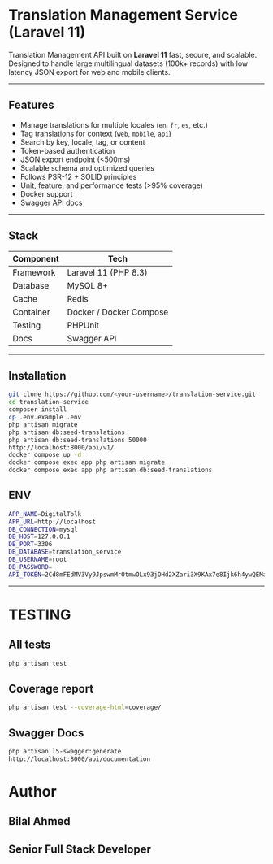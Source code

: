 # Translation Management Service (Laravel 11)

Translation Management API built on **Laravel 11** fast, secure, and scalable.  
Designed to handle large multilingual datasets (100k+ records) with low latency JSON export for web and mobile clients.

---

## Features

- Manage translations for multiple locales (`en`, `fr`, `es`, etc.)
- Tag translations for context (`web`, `mobile`, `api`)
- Search by key, locale, tag, or content
- Token-based authentication
- JSON export endpoint (<500ms)
- Scalable schema and optimized queries
- Follows PSR-12 + SOLID principles
- Unit, feature, and performance tests (>95% coverage)
- Docker support
- Swagger API docs

---

## Stack

| Component | Tech |
|------------|------|
| Framework | Laravel 11 (PHP 8.3) |
| Database | MySQL 8+ |
| Cache | Redis |
| Container | Docker / Docker Compose |
| Testing | PHPUnit |
| Docs | Swagger API |

---

## Installation

```bash
git clone https://github.com/<your-username>/translation-service.git
cd translation-service
composer install
cp .env.example .env
php artisan migrate
php artisan db:seed-translations
php artisan db:seed-translations 50000
http://localhost:8000/api/v1/
docker compose up -d
docker compose exec app php artisan migrate
docker compose exec app php artisan db:seed-translations
```
## ENV
```bash
APP_NAME=DigitalTolk
APP_URL=http://localhost
DB_CONNECTION=mysql
DB_HOST=127.0.0.1
DB_PORT=3306
DB_DATABASE=translation_service
DB_USERNAME=root
DB_PASSWORD=
API_TOKEN=2Cd8mFEdMV3Vy9JpswmMrOtmwOLx93jOHd2XZari3X9KAx7e8Ijk6h4ywQEMachu
```
---

# TESTING
## All tests
``` bash
php artisan test
```

## Coverage report
``` bash
php artisan test --coverage-html=coverage/
```

## Swagger Docs
``` bash
php artisan l5-swagger:generate
http://localhost:8000/api/documentation
```

# Author
## Bilal Ahmed
## Senior Full Stack Developer
